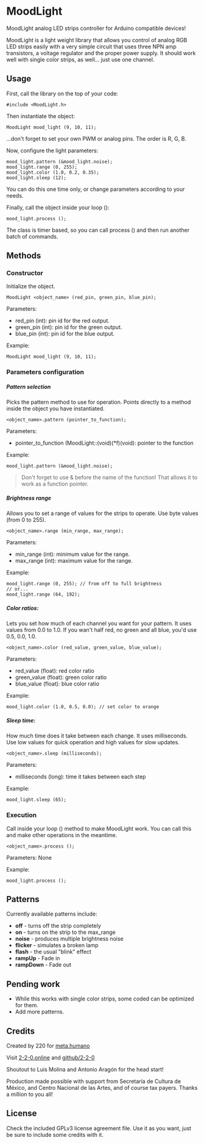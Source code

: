 # MoodLight

MoodLight analog LED strips controller for Arduino compatible devices!


MoodLight is a light weight library that allows you control of analog RGB LED strips easily with a very simple circuit that uses three NPN amp transistors, a voltage regulator and the proper power supply. It should work well with single color strips, as well... just use one channel.

## Usage

First, call the library on the top of your code:
```
#include <MoodLight.h>
```


Then instantiate the object:
```
MoodLight mood_light (9, 10, 11);
```
...don't forget to set your own PWM or analog pins. The order is R, G, B.


Now, configure the light parameters:
```
mood_light.pattern (&mood_light.noise);
mood_light.range (0, 255);
mood_light.color (1.0, 0.2, 0.35);
mood_light.sleep (12);
```
You can do this one time only, or change parameters according to your needs.


Finally, call the object inside your loop ():
```
mood_light.process ();
```


The class is timer based, so you can call process () and then run another batch of commands.


## Methods

### Constructor
Initialize the object.
```
MoodLight <object_name> (red_pin, green_pin, blue_pin);
```

Parameters:
- red_pin   (int): pin id for the red output.
- green_pin (int): pin id for the green output.
- blue_pin  (int): pin id for the blue output.

Example:
```
MoodLight mood_light (9, 10, 11);
```

### Parameters configuration
##### Pattern selection
Picks the pattern method to use for operation. Points directly to a method inside the object you have instantiated.
```
<object_name>.pattern (pointer_to_function);
```

Parameters:
- pointer_to_function (MoodLight::(void)(*f)(void): pointer to the function

Example:
```
mood_light.pattern (&mood_light.noise);
```

> Don't forget to use & before the name of the function! That allows it to work as a function pointer.


##### Brightness range
Allows you to set a range of values for the strips to operate. Use byte values (from 0 to 255).
```
<object_name>.range (min_range, max_range);
```

Parameters:
- min_range (int): minimum value for the range.
- max_range (int): maximum value for the range.

Example:
```
mood_light.range (0, 255); // from off to full brightness
// or...
mood_light.range (64, 192);
```


##### Color ratios:
Lets you set how much of each channel you want for your pattern. It uses values from 0.0 to 1.0. If you wan't half red, no green and all blue, you'd use 0.5, 0.0, 1.0.
```
<object_name>.color (red_value, green_value, blue_value);
```

Parameters:
- red_value   (float): red color ratio
- green_value (float): green color ratio
- blue_value  (float): blue color ratio

Example:
```
mood_light.color (1.0, 0.5, 0.0); // set color to orange
```

##### Sleep time:
How much time does it take between each change. It uses milliseconds. Use low values for quick operation and high values for slow updates.
```
<object_name>.sleep (milliseconds);
```

Parameters:
- milliseconds (long): time it takes between each step

Example:
```
mood_light.sleep (65);
```

### Execution
Call inside your loop () method to make MoodLight work. You can call this and make other operations in the meantime.
```
<object_name>.process ();
```

Parameters:
None

Example:
```
mood_light.process ();
```


## Patterns
Currently available patterns include:
- **off**      - turns off the strip completely
- **on**       - turns on the strip to the max_range
- **noise**    - produces multiple brightness noise
- **flicker**  - simulates a broken lamp
- **flash**    - the usual "blink" effect
- **rampUp**   - Fade in
- **rampDown** - Fade out


## Pending work
- While this works with single color strips, some coded can be optimized for them.
- Add more patterns.


## Credits
Created by 220 for [meta.humano](http://220metahumano.tumblr.com)

Visit [2-2-0.online](http://2-2-0.online) and [github/2-2-0](http://www.github.com/2-2-0)

Shoutout to Luis Molina and Antonio Aragón for the head start!

Production made possible with support from Secretaría de Cultura de México, and Centro Nacional de las Artes, and of course tax payers. Thanks a million to you all!


## License
Check the included GPLv3 license agreement file.
Use it as you want, just be sure to include some credits with it.


